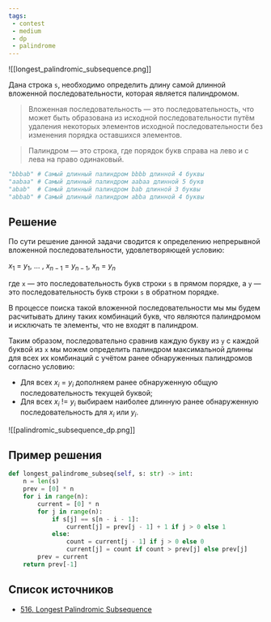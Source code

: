```yaml
---
tags:
 - contest
 - medium
 - dp
 - palindrome
---
```


![[longest_palindromic_subsequence.png]]

Дана строка `s`, необходимо определить длину самой длинной вложенной последовательности, которая является палиндромом.

> Вложенная последовательность — это последовательность, что может быть образована из исходной последовательности путём удаления некоторых элементов исходной последовательности без изменения порядка оставшихся элементов. 

> Палиндром — это строка, где порядок букв справа на лево и с лева на право одинаковый.

```Python
"bbbab" # Самый длинный палиндром bbbb длинной 4 буквы
"aabaa" # Самый длинный палиндром aabaa длинной 5 букв
"abab"  # Самый длинный палиндром bab длинной 3 буквы
"abbab" # Самый длинный палиндром abba длинной 4 буквы
```

## Решение

По сути решение данной задачи сводится к определению непрерывной вложенной последовательности, удовлетворяющей условию:

$x_{1}$ = $y_{1}$, ... , $x_{n-1}$ = $y_{n-1}$, $x_{n}$ = $y_{n}$

где `x` — это последовательность букв строки `s` в прямом порядке, а `y` — это последовательность букв строки `s` в обратном порядке.

В процессе поиска такой вложенной последовательности мы мы будем расчитывать длину таких комбинаций букв, что являются палиндромом и исключать те элементы, что не входят в палиндром.

Таким образом, последовательно сравнив каждую букву из `y` с каждой буквой из `x` мы можем определить палиндром максимальной длинны для всех их комбинаций с учётом ранее обнаруженных палиндромов согласно условию:

- Для всех $x_{i}$ = $y_{i}$ дополняем ранее обнаруженную общую последовательность текущей буквой;
- Для всех $x_{i}$ != $y_{i}$ выбираем наиболее длинную ранее обнаруженную последовательность для $x_{i}$ или $y_{i}$.

![[palindromic_subsequence_dp.png]]

## Пример решения

```Python
def longest_palindrome_subseq(self, s: str) -> int:
    n = len(s)
    prev = [0] * n
    for i in range(n):
        current = [0] * n
        for j in range(n):
            if s[j] == s[n - i - 1]:
                current[j] = prev[j - 1] + 1 if j > 0 else 1
            else:
                count = current[j - 1] if j > 0 else 0
                current[j] = count if count > prev[j] else prev[j]
        prev = current
    return prev[-1]
```

## Список источников

- [516. Longest Palindromic Subsequence](https://leetcode.com/problems/longest-palindromic-subsequence/)